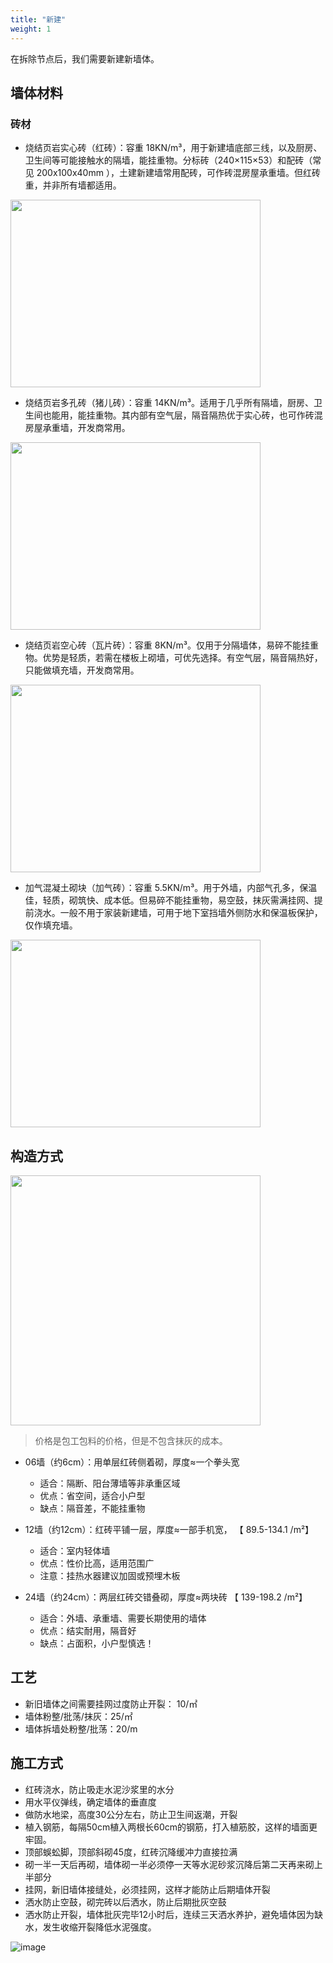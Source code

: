 ```yaml
---
title: "新建"
weight: 1
---
```



在拆除节点后，我们需要新建新墙体。

## 墙体材料
### 砖材
- 烧结页岩实心砖（红砖）：容重 18KN/m³，用于新建墙底部三线，以及厨房、卫生间等可能接触水的隔墙，能挂重物。分标砖（240×115×53）和配砖（常见 200x100x40mm ），土建新建墙常用配砖，可作砖混房屋承重墙。但红砖重，并非所有墙都适用。

<img src="https://cdn.jsdmirror.com/gh/yanickxia/picx-images-hosting@master/image.2obxdddpru.webp" alt="" width="400" height="300" >

- 烧结页岩多孔砖（猪儿砖）：容重 14KN/m³。适用于几乎所有隔墙，厨房、卫生间也能用，能挂重物。其内部有空气层，隔音隔热优于实心砖，也可作砖混房屋承重墙，开发商常用。

<img src="https://cdn.jsdmirror.com/gh/yanickxia/picx-images-hosting@master/image.32id48jr76.webp" alt="" width="400" height="300" >

- 烧结页岩空心砖（瓦片砖）：容重 8KN/m³。仅用于分隔墙体，易碎不能挂重物。优势是轻质，若需在楼板上砌墙，可优先选择。有空气层，隔音隔热好，只能做填充墙，开发商常用。

<img src="https://cdn.jsdmirror.com/gh/yanickxia/picx-images-hosting@master/image.491ocu9dle.webp" alt="" width="400" height="300" >

- 加气混凝土砌块（加气砖）：容重 5.5KN/m³。用于外墙，内部气孔多，保温佳，轻质，砌筑快、成本低。但易碎不能挂重物，易空鼓，抹灰需满挂网、提前浇水。一般不用于家装新建墙，可用于地下室挡墙外侧防水和保温板保护，仅作填充墙。

<img src="https://cdn.jsdmirror.com/gh/yanickxia/picx-images-hosting@master/image.4qrq1fbal2.webp" alt="" width="400" height="300" >


## 构造方式

<img src="https://cdn.jsdmirror.com/gh/yanickxia/picx-images-hosting@master/image.73ucinp11p.webp" alt="" width="400" >

> 价格是包工包料的价格，但是不包含抹灰的成本。

- 06墙（约6cm）：用单层红砖侧着砌，厚度≈一个拳头宽
    -  适合：隔断、阳台薄墙等非承重区域
    -  优点：省空间，适合小户型
    -  缺点：隔音差，不能挂重物

- 12墙（约12cm）：红砖平铺一层，厚度≈一部手机宽， 【 89.5-134.1 /m²】
    - 适合：室内轻体墙
    - 优点：性价比高，适用范围广
    - 注意：挂热水器建议加固或预埋木板

- 24墙（约24cm）：两层红砖交错叠砌，厚度≈两块砖 【 139-198.2 /m²】
    - 适合：外墙、承重墙、需要长期使用的墙体
    - 优点：结实耐用，隔音好
    - 缺点：占面积，小户型慎选！

## 工艺

- 新旧墙体之间需要挂网过度防止开裂： 10/㎡
- 墙体粉整/批荡/抹灰：25/㎡
- 墙体拆墙处粉整/批荡：20/m


## 施工方式

- 红砖浇水，防止吸走水泥沙浆里的水分
- 用水平仪弹线，确定墙体的垂直度
- 做防水地梁，高度30公分左右，防止卫生间返潮，开裂
- 植入钢筋，每隔50cm植入两根长60cm的钢筋，打入植筋胶，这样的墙面更牢固。
- 顶部蜈蚣脚，顶部斜砌45度，红砖沉降缓冲力直接拉满
- 砌一半一天后再砌，墙体砌一半必须停一天等水泥砂浆沉降后第二天再来砌上半部分
- 挂网，新旧墙体接缝处，必须挂网，这样才能防止后期墙体开裂
- 洒水防止空鼓，砌完砖以后洒水，防止后期批灰空鼓
- 洒水防止开裂，墙体批灰完毕12小时后，连续三天洒水养护，避免墙体因为缺水，发生收缩开裂降低水泥强度。

![image](https://cdn.jsdmirror.com/gh/yanickxia/picx-images-hosting@master/image.1zinte3bd6.webp)
